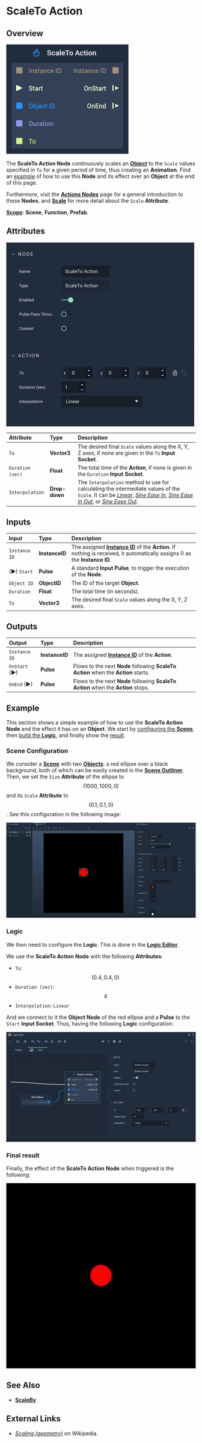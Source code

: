 # ScaleTo Action

## Overview

![The ScaleTo Node.](../../.gitbook/assets/scaletoactionupdatedimage.png)

The **ScaleTo Action Node** continuously scales an [**Object**](../../objects-and-types/scene-objects/README.md) to the `Scale` values specified in `To` for a given period of time, thus creating an **Animation**. Find an [example](#example) of how to use this **Node** and its effect over an **Object** at the end of this page.

Furthermore, visit the [**Actions Nodes**](README.md) page for a general introduction to these **Nodes**, and [**Scale**](../../objects-and-types/attributes/common-attributes/transformation/README.md#scale) for more detail about the `Scale` **Attribute**.

[**Scope**](../overview.md#scopes): **Scene**, **Function**, **Prefab**.

## Attributes

![The ScaleTo Node Attributes.](../../.gitbook/assets/scaletoactionattributes.png)

| Attribute | Type | Description |
| :--- | :--- | :--- |
| `To` | **Vector3** | The desired final `Scale` values along the X, Y, Z axes, if none are given in the `To` **Input Socket**. |
| `Duration (sec)` | **Float** | The total time of the **Action**, if none is given in the `Duration` **Input Socket**. |
| `Interpolation` | **Drop-down** | The `Interpolation` method to use for calculating the intermediate values of the `Scale`. It can be [*Linear*](https://en.wikipedia.org/wiki/Linear_interpolation), [*Sine Ease In*](https://easings.net/#easeInSine), [*Sine Ease In Out*](https://easings.net/#easeInOutSine), or [*Sine Ease Out*](https://easings.net/#easeOutSine). |

## Inputs

| Input | Type | Description |
| :--- | :--- | :--- |
| `Instance ID` | **InstanceID** | The assigned [**Instance ID**](README.md#instance-id) of the **Action**. If nothing is received, it automatically assigns 0 as the **Instance ID**. |
| \(►\) `Start` | **Pulse** | A standard **Input Pulse**, to trigger the execution of the **Node**. |
| `Object ID` | **ObjectID** | The ID of the target **Object**. |
| `Duration` | **Float** | The total time \(in seconds\). |
| `To` | **Vector3** | The desired final `Scale` values along the X, Y, Z axes. |

## Outputs

| Output | Type | Description |
| :--- | :--- | :--- |
| `Instance ID` | **InstanceID** | The assigned [**Instance ID**](README.md#instance-id) of the **Action**.  |
| `OnStart` \(►\) | **Pulse** | Flows to the next **Node** following **ScaleTo Action** when the **Action** starts. |
| `OnEnd` \(►\) | **Pulse** | Flows to the next **Node** following **ScaleTo Action** when the **Action** stops. |

## Example

This section shows a simple example of how to use the **ScaleTo Action** **Node** and the effect it has on an **Object**. We start by [configuring the **Scene**](#scene-configuration), then [build the **Logic**](#logic), and finally show the [result](#final-result).

### Scene Configuration

We consider a [**Scene**](../../objects-and-types/project-objects/scene.md) with two [**Objects**](../../objects-and-types/scene-objects/README.md): a red ellipse over a black background, both of which can be easily created in the [**Scene Outliner**](../../modules/scene-outliner.md). Then, we set the `Size` **Attribute** of the ellipse to $$(1000, 1000, 0)$$ and its `Scale` **Attribute** to $$(0.1, 0.1, 0)$$. See this configuration in the following image:

![Scene configuration.](../../.gitbook/assets/examplesactions/ExampleScaleTo_1.png)

### Logic

We then need to configure the **Logic**. This is done in the [**Logic Editor**](../../modules/logic-editor.md).

We use the **ScaleTo Action** **Node** with the following **Attributes**: 

* `To`: $$(0.4, 0.4, 0)$$ 
* `Duration (sec)`: $$4$$ 
* `Interpolation`: `Linear`

And we connect to it the **Object Node** of the red ellipse and a **Pulse** to the `Start` **Input Socket**. Thus, having the following **Logic** configuration:

![Logic configuration.](../../.gitbook/assets/examplesactions/ExampleScaleTo_2.png)

### Final result

Finally, the effect of the **ScaleTo Action** **Node** when triggered is the following:

![Final result.](../../.gitbook/assets/examplesactions/ExampleScaleTo_3cr.gif)

## See Also

* [**ScaleBy**](scalebyaction.md)

## External Links

* [_Scaling \(geometry\)_](https://en.wikipedia.org/wiki/Scaling_%28geometry%29) on Wikipedia.

